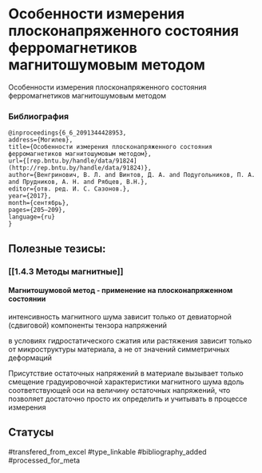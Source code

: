 # Особенности измерения плосконапряженного состояния ферромагнетиков магнитошумовым методом

Особенности измерения плосконапряженного состояния ферромагнетиков магнитошумовым методом

### Библиография
```
@inproceedings{6_6_2091344428953,
address={Могилев},
title={Особенности измерения плосконапряженного состояния ферромагнетиков магнитошумовым методом},
url={[rep.bntu.by/handle/data/91824](http://rep.bntu.by/handle/data/91824)},
author={Венгринович, В. Л. and Винтов, Д. А. and Подугольников, П. А. and Прудников, А. Н. and Рябцев, В.Н.},
editor={отв. ред. И. С. Сазонов.},
year={2017},
month={сентябрь},
pages={205–209},
language={ru}
}
```

## Полезные тезисы:
### [[1.4.3 Методы магнитные]]
#### Магнитошумовой метод - применение на плосконапряженном состоянии
интенсивность магнитного шума зависит только от девиаторной (сдвиговой) компоненты тензора напряжений

в условиях гидростатического сжатия или растяжения зависит только от микроструктуры материала, а не от значений симметричных деформаций

Присутствие остаточных напряжений в материале вызывает только смещение градуировочной характеристики магнитного шума вдоль соответствующей оси на величину остаточных напряжений, что позволяет
достаточно просто их определить и учитывать в процессе измерения



## Статусы
#transfered_from_excel 
#type_linkable 
#bibliography_added
#processed_for_meta

